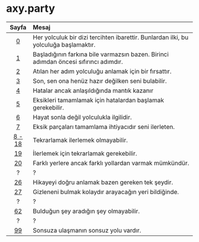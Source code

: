 # axy.party

Sayfa | Mesaj
|:---:|:---
[0](https://axy.party/0) | Her yolculuk bir dizi tercihten ibarettir. Bunlardan ilki, bu yolculuğa başlamaktır.
[1](https://axy.party/1) | Başladığının farkına bile varmazsın bazen. Birinci adımdan öncesi sıfırıncı adımdır.
[2](https://axy.party/2) | Atılan her adım yolculuğu anlamak için bir fırsattır.
[3](https://axy.party/3) | Son, sen ona henüz hazır değilken seni bulabilir.
[4](https://axy.party/404) | Hatalar ancak anlaşıldığında mantık kazanır
[5](https://axy.party/505) | Eksikleri tamamlamak için hatalardan başlamak gerekebilir.
[6](https://axy.party/6) | Hayat sonla değil yolculukla ilgilidir.
[7](https://axy.party/7) | Eksik parçaları tamamlama ihtiyacıdır seni ilerleten.
[8 - 18](https://axy.party/8) | Tekrarlamak ilerlemek olmayabilir.
[19](https://axy.party/19) | İlerlemek için tekrarlamak gerekebilir.
[20](https://axy.party/20) | Farklı yerlere ancak farklı yollardan varmak mümkündür.
? | ?
[26](https://axy.party/paspas) | Hikayeyi doğru anlamak bazen gereken tek şeydir.
[27](https://axy.party/paspas/anahtar) | Gizleneni bulmak kolaydır arayacağın yeri bildiğinde.
? | ?
[62](https://axy.party/anahtar) | Bulduğun şey aradığın şey olmayabilir.
? | ?
[99](https://axy.party/1234567890) | Sonsuza ulaşmanın sonsuz yolu vardır.
